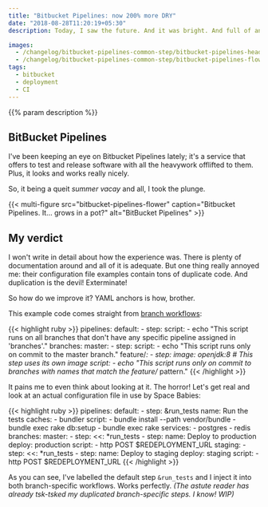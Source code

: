 ```yaml
---
title: "Bitbucket Pipelines: now 200% more DRY"
date: "2018-08-28T11:20:19+05:30"
description: Today, I saw the future. And it was bright. And full of annoying youngsters who acted as if they were the alpha and omega of society, now get off my lawn!!

images:
  - /changelog/bitbucket-pipelines-common-step/bitbucket-pipelines-header.png
  - /changelog/bitbucket-pipelines-common-step/bitbucket-pipelines-flower.png
tags:
  - bitbucket
  - deployment
  - CI
---
```

{{% param description %}}

## BitBucket Pipelines
I've been keeping an eye on Bitbucket Pipelines lately; it's a service that offers
to test and release software with all the heavywork offlifted to them. Plus, it
looks and works really nicely.

So, it being a queit _summer vacay_ and all, I took the plunge.

{{< multi-figure src="bitbucket-pipelines-flower" caption="Bitbucket Pipelines. It... grows in a pot?" alt="BitBucket Pipelines" >}}

## My verdict
I won't write in detail about how the experience was. There is plenty of
documentation around and all of it is adequate. But one thing really annoyed me:
their configuration file examples contain tons of duplicate code. And duplication
is the devil! Exterminate!

So how do we improve it? YAML anchors is how, brother.

This example code comes straight from [branch workflows](https://confluence.atlassian.com/bitbucket/branch-workflows-856697482.html):

{{< highlight ruby >}}
pipelines:
  default:
    - step:
        script:
          - echo "This script runs on all branches that don't have any specific pipeline assigned in 'branches'."
  branches:
    master:
      - step:
          script:
            - echo "This script runs only on commit to the master branch."
    feature/*:
      - step:
          image: openjdk:8 # This step uses its own image
          script:
            - echo "This script runs only on commit to branches with names that match the feature/* pattern."
{{< /highlight >}}

It pains me to even think about looking at it. The horror! Let's get real and
look at an actual configuration file in use by Space Babies:

{{< highlight ruby >}}
pipelines:
  default:
    - step: &run_tests
        name: Run the tests
        caches:
          - bundler
        script:
          - bundle install --path vendor/bundle
          - bundle exec rake db:setup
          - bundle exec rake
        services:
          - postgres
          - redis
  branches:
    master:
      - step:
          <<: *run_tests
      - step:
          name: Deploy to production
          deploy: production
          script:
            - http POST $REDEPLOYMENT_URL
    staging:
      - step:
          <<: *run_tests
      - step:
          name: Deploy to staging
          deploy: staging
          script:
            - http POST $REDEPLOYMENT_URL
{{< /highlight >}}

As you can see, I've labelled the default step `&run_tests` and I inject it
into both branch-specific workflows. Works perfectly. _(The astute reader has
already tsk-tsked my duplicated branch-specific steps. I know! WIP)_
